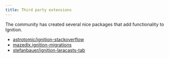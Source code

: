 ```yaml
---
title: Third party extensions
---
```


The community has created several nice packages that add functionality to Ignition.

- [astrotomic/ignition-stackoverflow](https://github.com/Astrotomic/ignition-stackoverflow)
- [mazedlx.ignition-migrations](https://github.com/mazedlx/ignition-migrations)
- [stefanbauer/ignition-laracasts-tab](https://github.com/stefanbauer/ignition-laracasts-tab)
